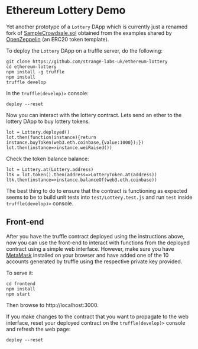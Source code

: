 # Ethereum Lottery Demo

Yet another prototype of a `Lottery` DApp which is currently just a renamed fork of [SampleCrowdsale.sol](https://github.com/OpenZeppelin/zeppelin-solidity/blob/master/contracts/examples/SampleCrowdsale.sol) obtained from the examples shared by [OpenZeppelin](https://github.com/OpenZeppelin/zeppelin-solidity) (an ERC20 token template).

To deploy the `Lottery` DApp on a truffle server, do the following:

	git clone https://github.com/strange-labs-uk/ethereum-lottery
	cd ethereum-lottery
	npm install -g truffle
	npm install
	truffle develop

In the `truffle(develop)>` console:

	deploy --reset

Now you can interact with the lottery contract. Lets send an ether to the lottery DApp to buy lottery tokens.
	
	lot = Lottery.deployed()
	lot.then(function(instance){return instance.buyToken(web3.eth.coinbase,{value:1000});})
	lot.then(instance=>instance.weiRaised())

Check the token balance balance:
	
	lot = Lottery.at(Lottery.address)
	ltk = lot.token().then(address=>LotteryToken.at(address))
	ltk.then(instance=>instance.balanceOf(web3.eth.coinbase))

The best thing to do to ensure that the contract is functioning as expected seems to be to build unit tests into `test/Lottery.test.js` and run `test` inside `truffle(develop)>` console.

## Front-end

After you have the truffle contract deployed using the instructions above, now you can use the front-end to interact with functions from the deployed contract using a simple web interface. However, make sure you have [MetaMask](https://metamask.io) installed on your browser and have added one of the 10 accounts generated by truffle using the respective private key provided.

To serve it:

    cd frontend
    npm install
    npm start

Then browse to http://localhost:3000.

If you make changes to the contract that you want to propagate to the web interface, reset your deployed contract on the `truffle(develop)>` console and refresh the web page:
    
    deploy --reset

